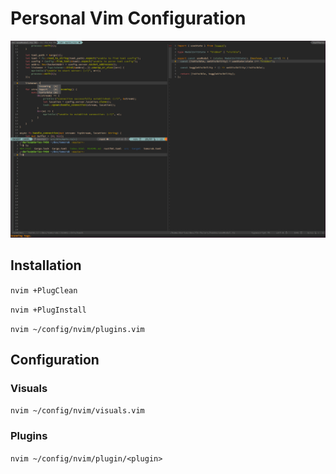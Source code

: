 # Personal Vim Configuration

![Schreenshot of configured Neovim](screenshot/nvim.png)

## Installation

`nvim +PlugClean`

`nvim +PlugInstall`

`nvim ~/config/nvim/plugins.vim`

## Configuration

### Visuals

`nvim ~/config/nvim/visuals.vim`

### Plugins

`nvim ~/config/nvim/plugin/<plugin>`

